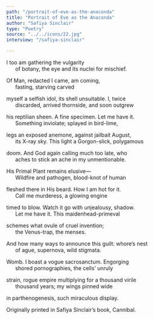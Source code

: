 ```yaml
---
path: "/portrait-of-eve-as-the-anaconda"
title: "Portrait of Eve as the Anaconda"
author: "Safiya Sinclair"
type: "Poetry"
source: "../../icons/22.jpg"
interview: "/safiya-sinclair"

---
```


I too am gathering the vulgarity<br />
&nbsp;&nbsp;&nbsp;&nbsp;&nbsp;&nbsp;of botany, the eye and its nuclei for mischief.

Of Man, redacted I came, am coming,<br />
&nbsp;&nbsp;&nbsp;&nbsp;&nbsp;&nbsp;fasting, starving carved

myself a selfish idol, its shell unsuitable. I, twice<br />
&nbsp;&nbsp;&nbsp;&nbsp;&nbsp;&nbsp;discarded, arrived thornside, and soon outgrew

his reptilian sheen. A fine specimen. Let me have it.<br />
&nbsp;&nbsp;&nbsp;&nbsp;&nbsp;&nbsp;Something inviolate; splayed in bird-lime,

legs an exposed anemone, against jailbait August,<br />
&nbsp;&nbsp;&nbsp;&nbsp;&nbsp;&nbsp;its X-ray sky. This light a Gorgon-slick, polygamous

doom. And God again calling much too late, who<br />
&nbsp;&nbsp;&nbsp;&nbsp;&nbsp;&nbsp;aches to stick an ache in my unmentionable.

His Primal Plant remains elusive—<br />
&nbsp;&nbsp;&nbsp;&nbsp;&nbsp;&nbsp;Wildfire and pathogen, blood-knot of human

fleshed there in His beard. How I am hot for it.<br />
&nbsp;&nbsp;&nbsp;&nbsp;&nbsp;&nbsp;Call me murderess, a glowing engine

timed to blow. Watch it go with unjealousy, shadow.<br />
&nbsp;&nbsp;&nbsp;&nbsp;&nbsp;&nbsp;Let me have it. This maidenhead-primeval

schemes what ovule of cruel invention;<br />
&nbsp;&nbsp;&nbsp;&nbsp;&nbsp;&nbsp;the Venus-trap, the menses.

And how many ways to announce this guilt: whore’s nest<br />
&nbsp;&nbsp;&nbsp;&nbsp;&nbsp;&nbsp;of ague, supernova, wild stigmata.

Womb. I boast a vogue sacrosanctum. Engorging<br />
&nbsp;&nbsp;&nbsp;&nbsp;&nbsp;&nbsp;shored pornographies, the cells’ unruly

strain, rogue empire multiplying for a thousand virile<br />
&nbsp;&nbsp;&nbsp;&nbsp;&nbsp;&nbsp;thousand years; my wings pinned wide

in parthenogenesis, such miraculous display.



Originally printed in Safiya Sinclair’s book, Cannibal.
